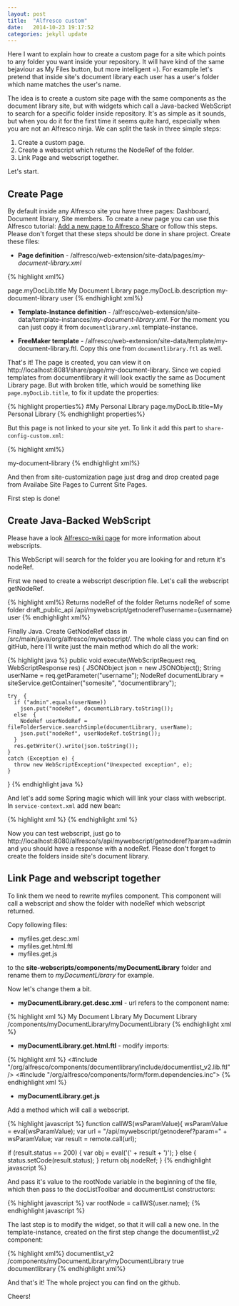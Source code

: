 ```yaml
---
layout: post
title:  "Alfresco custom"
date:   2014-10-23 19:17:52
categories: jekyll update
---
```


Here I want to explain how to create a custom page for a site which points to any folder you want inside your repository. It will have kind of the same bejaviour as My Files button, but more intelligent =). For example let's pretend that inside site's document library each user has a user's folder which name matches the user's name.

The idea is to create a custom site page with the same components as the document library site, but with widgets which call a Java-backed WebScript to search for a specific folder inside repository. It's as simple as it sounds, but when you do it for the first time it seems quite hard, especially when you are not an Alfresco ninja. We can split the task in three simple steps:

1. Create a custom page. 
2. Create a webscript which returns the NodeRef of the folder.
3. Link Page and webscript together.

Let's start.

## Create Page

By default inside any Alfresco site you have three pages: Dashboard, Document library, Site members. To create a new page you can use this Alfresco tutorial: [Add a new page to Alfresco Share][add-page-tutorial] or follow this steps. Please don't forget that these steps should be done in share project. Create these files:

* **Page definition** - /alfresco/web-extension/site-data/pages/_my-document-library.xml_

{% highlight xml%}
<page>
  <title>My Document Library</title>
  <title-id>page.myDocLib.title</title-id>
  <description>My Document Library</description>
  <description-id>page.myDocLib.description</description-id>
  <template-instance>my-document-library</template-instance>
  <authentication>user</authentication>
</page>
{% endhighlight xml%}

* **Template-Instance definition** - /alfresco/web-extension/site-data/template-instances/_my-document-library.xml_. For the moment you can just copy it from `documentlibrary.xml` template-instance. 

* **FreeMaker template** - /alfresco/web-extension/site-data/template/my-document-library.ftl.
Copy this one from `documentlibrary.ftl` as well.

That's it! The page is created, you can view it on http://localhost:8081/share/page/my-document-library. Since we copied templates from documentlibrary it will look exactly the same as Document Library page. But with broken title, which would be something like `page.myDocLib.title`, to fix it update the properties:

{% highlight properties%}
#My Personal Library
page.myDocLib.title=My Personal Library
{% endhighlight properties%}

But this page is not linked to your site yet. To link it add this part to `share-config-custom.xml`:

{% highlight xml%}
<!-- Add a custom page type -->
  <config evaluator="string-compare" condition="SitePages">
    <pages>
      <page id="my-document-library">my-document-library</page>
    </pages>
  </config>
{% endhighlight xml%}

And then from site-customization page just drag and drop created page from Availabe Site Pages to Current Site Pages.

First step is done!

## Create Java-Backed WebScript

Please have a look [Alfresco-wiki page][webscript-wiki] for more information about webscripts.

This WebScript will search for the folder you are looking for and return it's nodeRef.

First we need to create a webscript description file. Let's call the webscript getNodeRef.

{% highlight xml%}
<webscript>
  <shortname>Returns nodeRef of the folder</shortname>
  <description>Returns nodeRef of some folder</description>
  <format default="json"/>
  <lifecycle>draft_public_api</lifecycle>
  <url>/api/mywebscript/getnoderef?username={username}</url>
  <authentication>user</authentication>
</webscript>
{% endhighlight xml%}

Finally Java. Create GetNodeRef class in /src/main/java/org/alfresco/mywebscript/. The whole class you can find on gitHub, here I'll write just the main method which do all the work:

{% highlight java %}
  public void execute(WebScriptRequest req, WebScriptResponse res) {
    JSONObject json = new JSONObject();
    String userName = req.getParameter("username");
    NodeRef documentLibrary = siteService.getContainer("somesite", "documentlibrary");

    try  {
      if ("admin".equals(userName))
        json.put("nodeRef", documentLibrary.toString());
      else  {
        NodeRef userNodeRef = fileFolderService.searchSimple(documentLibrary, userName);
        json.put("nodeRef", userNodeRef.toString());
      }
      res.getWriter().write(json.toString());
    }
    catch (Exception e) {
      throw new WebScriptException("Unexpected exception", e);
    }
  }
{% endhighlight java %}

And let's add some Spring magic which will link your class with webscript. In `service-context.xml` add new bean:

{% highlight xml %}
<bean id="webscript.getNodeRef.get" class="org.alfresco.mywebscript.GetNodeRef" parent="webscript">
  <property name="serviceRegistry" ref="ServiceRegistry"/>
</bean>
{% endhighlight xml %}

Now you can test webscript, just go to  http://localhost:8080/alfresco/s/api/mywebscript/getnoderef?param=admin and you should have a response with a nodeRef. Please don't forget to create the folders inside site's document library.

## Link Page and webscript together

To link them we need to rewrite myfiles component. This component will call a webscript and show the folder with nodeRef which webscript returned.

Copy following files:

* myfiles.get.desc.xml
* myfiles.get.html.ftl
* myfiles.get.js

to the **site-webscripts/components/myDocumentLibrary** folder and rename them to *myDocumentLibrary* for example.

 Now let's change them a bit.

* **myDocumentLibrary.get.desc.xml** - url refers to the component name:

{% highlight xml %}
<webscript>
  <shortname>My Document Library</shortname>
  <description>My Document Library</description>
  <url>/components/myDocumentLibrary/myDocumentLibrary</url>
</webscript>
{% endhighlight xml %}

* **myDocumentLibrary.get.html.ftl** - modify imports:

{% highlight xml %}
<#include "/org/alfresco/components/documentlibrary/include/documentlist_v2.lib.ftl" />
<#include "/org/alfresco/components/form/form.dependencies.inc">
{% endhighlight xml %}

* **myDocumentLibrary.get.js**

Add a method which will call a webscript.

{% highlight javascript %}
function callWS(wsParamValue){
  wsParamValue = eval(wsParamValue);
  var url = "/api/mywebscript/getnoderef?param=" + wsParamValue;
  var result = remote.call(url);

  if (result.status == 200)  {
    var obj = eval('(' + result + ')');
  } else {
    status.setCode(result.status);
  }
  return obj.nodeRef;
}
{% endhighlight javascript %}

And pass it's value to the rootNode variable in the beginning of the file, which then pass to the docListToolbar and documentList constructors:

{% highlight javascript %}
var rootNode = callWS(user.name);
{% endhighlight javascript %}

The last step is to modify the widget, so that it will call a new one. In the template-instance, created on the first step change the documentlist_v2 component:

{% highlight xml%}
<component>
  <region-id>documentlist_v2</region-id>
  <url>/components/myDocumentLibrary/myDocumentLibrary</url>
  <properties>
    <pagination>true</pagination>
    <dependencyGroup>documentlibrary</dependencyGroup>
  </properties>
</component>
{% endhighlight xml%}

And that's it! The whole project you can find on the github.

Cheers!

[add-page-tutorial]: http://docs.alfresco.com/4.1/tasks/tutorial-share-add-page.html
[webscript-wiki]: https://wiki.alfresco.com/wiki/Web_Scripts